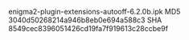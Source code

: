 enigma2-plugin-extensions-autooff-6.2.0b.ipk
MD5 3040d50268214a946b8eb0e694a588c3
SHA 8549cec8396051426cd19fa7f919613c28ccbe9f

